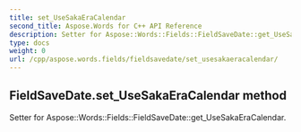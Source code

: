 ```yaml
---
title: set_UseSakaEraCalendar
second_title: Aspose.Words for C++ API Reference
description: Setter for Aspose::Words::Fields::FieldSaveDate::get_UseSakaEraCalendar. 
type: docs
weight: 0
url: /cpp/aspose.words.fields/fieldsavedate/set_usesakaeracalendar/
---
```

## FieldSaveDate.set_UseSakaEraCalendar method


Setter for Aspose::Words::Fields::FieldSaveDate::get_UseSakaEraCalendar. 

